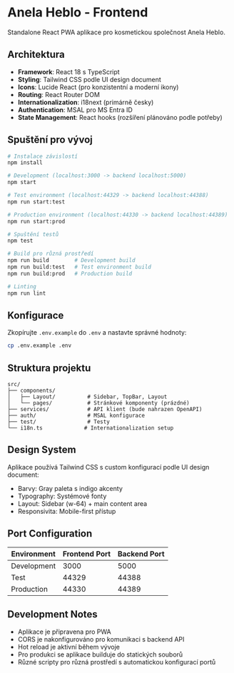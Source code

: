 # Anela Heblo - Frontend

Standalone React PWA aplikace pro kosmetickou společnost Anela Heblo.

## Architektura

- **Framework**: React 18 s TypeScript
- **Styling**: Tailwind CSS podle UI design document
- **Icons**: Lucide React (pro konzistentní a moderní ikony)
- **Routing**: React Router DOM
- **Internationalization**: i18next (primárně česky)
- **Authentication**: MSAL pro MS Entra ID
- **State Management**: React hooks (rozšíření plánováno podle potřeby)

## Spuštění pro vývoj

```bash
# Instalace závislostí
npm install

# Development (localhost:3000 -> backend localhost:5000)
npm start

# Test environment (localhost:44329 -> backend localhost:44388)
npm run start:test

# Production environment (localhost:44330 -> backend localhost:44389)
npm run start:prod

# Spuštění testů
npm test

# Build pro různá prostředí
npm run build        # Development build
npm run build:test   # Test environment build
npm run build:prod   # Production build

# Linting
npm run lint
```

## Konfigurace

Zkopírujte `.env.example` do `.env` a nastavte správné hodnoty:

```bash
cp .env.example .env
```

## Struktura projektu

```
src/
├── components/
│   ├── Layout/          # Sidebar, TopBar, Layout
│   └── pages/           # Stránkové komponenty (prázdné)
├── services/            # API klient (bude nahrazen OpenAPI)
├── auth/                # MSAL konfigurace
├── test/                # Testy
└── i18n.ts             # Internationalization setup
```

## Design System

Aplikace používá Tailwind CSS s custom konfigurací podle UI design document:
- Barvy: Gray paleta s indigo akcenty
- Typography: Systémové fonty
- Layout: Sidebar (w-64) + main content area
- Responsivita: Mobile-first přístup

## Port Configuration

| Environment | Frontend Port | Backend Port |
|-------------|---------------|-------------|
| Development | 3000 | 5000 |
| Test | 44329 | 44388 |
| Production | 44330 | 44389 |

## Development Notes

- Aplikace je připravena pro PWA
- CORS je nakonfigurováno pro komunikaci s backend API
- Hot reload je aktivní během vývoje
- Pro produkci se aplikace builduje do statických souborů
- Různé scripty pro různá prostředí s automatickou konfigurací portů